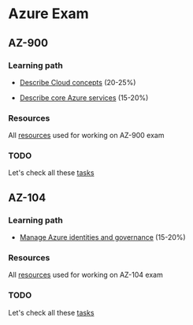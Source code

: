 # Azure Exam  

## AZ-900  

### Learning path  

- [Describe Cloud concepts](./az-900/01-describe-cloud-concepts/notes.md) (20-25%)  

- [Describe core Azure services](./az-900/02-describe-azure-services/notes.md) (15-20%) 


### Resources  

All [resources](./az-900/resources.md) used for working on AZ-900 exam  

### TODO  

Let's check all these [tasks](./az-900/todo.md)  


## AZ-104  

### Learning path

- [Manage Azure identities and governance](./az-104/01-manage-azure-identities-and-governance/README.md) (15-20%)

### Resources  

All [resources](./az-104/resources.md) used for working on AZ-104 exam  

### TODO  

Let's check all these [tasks](./az-104/todo.md)  
